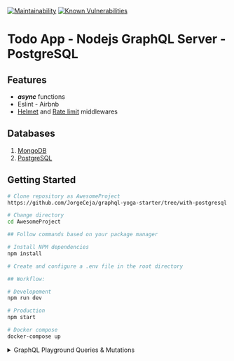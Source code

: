[![Maintainability](https://api.codeclimate.com/v1/badges/c032a516c90d1ec7dd89/maintainability)](https://codeclimate.com/github/JorgeCeja/graphql-yoga-database/maintainability)  [![Known Vulnerabilities](https://snyk.io/test/github/JorgeCeja/graphql-todo-auth/badge.svg)](https://snyk.io/test/github/JorgeCeja/graphql-todo-auth)
# Todo App - Nodejs GraphQL Server - PostgreSQL

## Features
- ___async___ functions
- Eslint - Airbnb
- [Helmet](https://github.com/helmetjs/helmet) and [Rate limit](https://github.com/nfriedly/express-rate-limit) middlewares

## Databases

1. [MongoDB](https://github.com/JorgeCeja/graphql-yoga-starter)
2. [PostgreSQL](https://github.com/JorgeCeja/graphql-yoga-starter/tree/with-postgresql)

## Getting Started

```bash
# Clone repository as AwesomeProject
https://github.com/JorgeCeja/graphql-yoga-starter/tree/with-postgresql AwesomeProject

# Change directory
cd AwesomeProject

## Follow commands based on your package manager

# Install NPM dependencies 
npm install

# Create and configure a .env file in the root directory

## Workflow:

# Developement
npm run dev

# Production
npm start

# Docker compose
docker-compose up
```

<details>
<summary>GraphQL Playground Queries & Mutations</summary>

## Mutations

SignUp
```
mutation {
  signup(
    email: "🌮@🌮.🌮"
    password: "🌮-tuesday"
  ) {
    token
  }
}
```

Login
```
mutation {
  login(
    email: "🌮@🌮.🌮"
    password: "🌮-tuesday"
  ) {
    token
  }
}
```

Create Todo
```
mutation {
  createTodo(
    content: "I love 🌮's"
  ) {
    todo_id,
    content
  }
}

#HTTP HEADERS
{
  "Authorization": "Bearer __TOKEN__"
}
```

Update Todo
```
mutation {
  updateTodo(
    todo_id: "1",
    content: "I love 🌮 tuesday"
  ) {
    todo_id,
    content
  }
}

#HTTP HEADERS
{
  "Authorization": "Bearer __TOKEN__"
}
```

Delete Todo
```
mutation {
  deleteTodo(
    todo_id: "1"
  ) {
    todo_id
  }
}

#HTTP HEADERS
{
  "Authorization": "Bearer __TOKEN__"
}
```

##  Queries

Get Todo
```
query {
  Todo(
    todo_id: "1"
  ) {
    todo_id,
    content
  }
}

#HTTP HEADERS
{
  "Authorization": "Bearer __TOKEN__"
}
```

Get All Todos
```
query {
  allTodos {
    todo_id,
    content
  }
}

#HTTP HEADERS
{
  "Authorization": "Bearer __TOKEN__"
}
```
</details>
